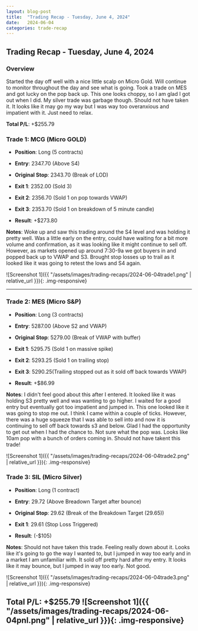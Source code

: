 ```yaml
---
layout: blog-post
title:  "Trading Recap - Tuesday, June 4, 2024"
date:   2024-06-04
categories: trade-recap
---
```


## Trading Recap - Tuesday, June 4, 2024

### Overview

Started the day off well with a nice little scalp on Micro Gold. Will continue to monitor throughout the day and see what is going. Took a trade on MES and got lucky on the pop back up. This one looks choppy, so I am glad I got out when I did. My silver trade was garbage though. Should not have taken it. It looks like it may go my way but I was way too overanxious and impatient with it. Just need to relax. 


**Total P/L**: +$255.79


### Trade 1: MCG (Micro GOLD)
- **Position**: Long (5 contracts)
- **Entry**: 2347.70 (Above S4)
- **Original Stop**: 2343.70 (Break of LOD)
- **Exit 1**: 2352.00 (Sold 3)
- **Exit 2**: 2356.70 (Sold 1 on pop towards VWAP)
- **Exit 3**: 2353.70 (Sold 1 on breakdown of 5 minute candle)


- **Result**: +$273.80

**Notes**: Woke up and saw this trading around the S4 level and was holding it pretty well. Was a little early on the entry, could have waiting for a bit more volume and confirmation, as it was looking like it might continue to sell off. However, as markets opened up around 7:30-9a we got buyers in and popped back up to VWAP and S3. Brought stop losses up to trail as it looked like it was going to retest the lows and S4 again. 

![Screenshot 1]({{ "/assets/images/trading-recaps/2024-06-04trade1.png" | relative_url }}){: .img-responsive}


---

### Trade 2: MES (Micro S&P)
- **Position**: Long (3 contracts)
- **Entry**: 5287.00 (Above S2 and VWAP)
- **Original Stop**: 5279.00 (Break of VWAP with buffer)
- **Exit 1**: 5295.75 (Sold 1 on massive spike)
- **Exit 2**: 5293.25 (Sold 1 on trailing stop)
- **Exit 3**: 5290.25(Trailing stopped out as it sold off back towards VWAP)


- **Result**: +$86.99

**Notes**: I didn't feel good about this after I entered. It looked like it was holding S3 pretty well and was wanting to go higher. I waited for a good entry but eventually got too impatient and jumped in. This one looked like it was going to stop me out. I think I came within a couple of ticks. However, there was a huge squeeze that I was able to sell into and now it is continuing to sell off back towards s3 and below. Glad I had the opportunity to get out when I had the chance to. Not sure what the pop was. Looks like 10am pop with a bunch of orders coming in. Should not have takent this trade! 

![Screenshot 1]({{ "/assets/images/trading-recaps/2024-06-04trade2.png" | relative_url }}){: .img-responsive}

### Trade 3: SIL (Micro Silver)
- **Position**: Long (1 contract)
- **Entry**: 29.72 (Above Breadown Target after bounce)
- **Original Stop**: 29.62 (Break of the Breakdown Target (29.65))
- **Exit 1**: 29.61 (Stop Loss Triggered)

- **Result**: (-$105)

**Notes**: Should not have taken this trade. Feeling really down about it. Looks like it's going to go the way I wanted to, but I jumped in way too early and in a market I am unfamiliar with. It sold off pretty hard after my entry. It looks like it may bounce, but I jumped in way too early. Not good.


![Screenshot 1]({{ "/assets/images/trading-recaps/2024-06-04trade3.png" | relative_url }}){: .img-responsive}




**Total P/L**: +$255.79
![Screenshot 1]({{ "/assets/images/trading-recaps/2024-06-04pnl.png" | relative_url }}){: .img-responsive}
---